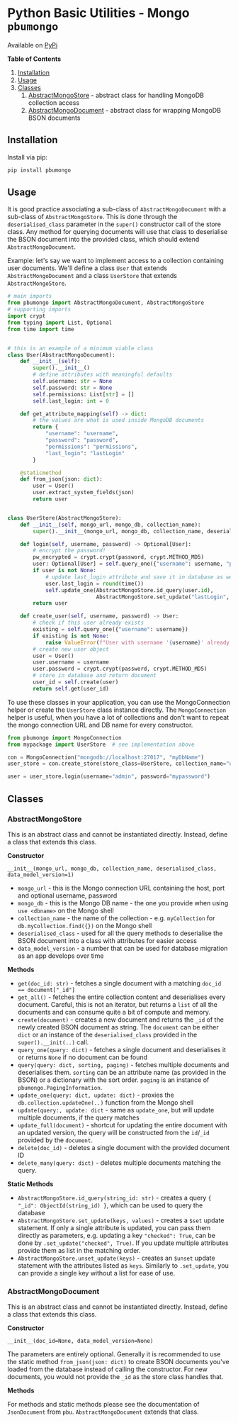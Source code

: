 # Python Basic Utilities - Mongo `pbumongo`

Available on [PyPi](https://pypi.org/project/pbumongo/)

**Table of Contents**

1. [Installation](#installation)
2. [Usage](#usage)
3. [Classes](#classes)
    1. [AbstractMongoStore](#abstractmongostore) - abstract class for handling MongoDB collection access
    2. [AbstractMongoDocument](#abstractmongodocument) - abstract class for wrapping MongoDB BSON documents


## Installation

Install via pip:

```bash
pip install pbumongo
```

## Usage

It is good practice associating a sub-class of `AbstractMongoDocument` with a sub-class of `AbstractMongoStore`. This is
done through the `deserialised_class` parameter in the `super()` constructor call of the store class. Any method for
querying documents will use that class to deserialise the BSON document into the provided class, which should extend
`AbstractMongoDocument`.

Example: let's say we want to implement access to a collection containing user documents. We'll define a class `User`
that extends `AbstractMongoDocument` and a class `UserStore` that extends `AbstractMongoStore`.

```python
# main imports
from pbumongo import AbstractMongoDocument, AbstractMongoStore
# supporting imports
import crypt
from typing import List, Optional
from time import time


# this is an example of a minimum viable class
class User(AbstractMongoDocument):
    def __init__(self):
        super().__init__()
        # define attributes with meaningful defaults
        self.username: str = None
        self.password: str = None
        self.permissions: List[str] = []
        self.last_login: int = 0

    def get_attribute_mapping(self) -> dict:
        # the values are what is used inside MongoDB documents
        return {
            "username": "username",
            "password": "password",
            "permissions": "permissions",
            "last_login": "lastLogin"
        }

    @staticmethod
    def from_json(json: dict):
        user = User()
        user.extract_system_fields(json)
        return user


class UserStore(AbstractMongoStore):
    def __init__(self, mongo_url, mongo_db, collection_name):
        super().__init__(mongo_url, mongo_db, collection_name, deserialised_class=User, data_model_version=1)

    def login(self, username, password) -> Optional[User]:
        # encrypt the password!
        pw_encrypted = crypt.crypt(password, crypt.METHOD_MD5)
        user: Optional[User] = self.query_one({"username": username, "password": pw_encrypted})
        if user is not None:
            # update last_login attribute and save it in database as well
            user.last_login = round(time())
            self.update_one(AbstractMongoStore.id_query(user.id),
                            AbstractMongoStore.set_update("lastLogin", user.last_login))
        return user

    def create_user(self, username, password) -> User:
        # check if this user already exists
        existing = self.query_one({"username": username})
        if existing is not None:
            raise ValueError(f"User with username '{username}' already exists.")
        # create new user object
        user = User()
        user.username = username
        user.password = crypt.crypt(password, crypt.METHOD_MD5)
        # store in database and return document
        user_id = self.create(user)
        return self.get(user_id)
```

To use these classes in your application, you can use the MongoConnection helper or create the `UserStore` class
instance directly. The `MongoConnection` helper is useful, when you have a lot of collections and don't want to repeat
the mongo connection URL and DB name for every constructor.

```python
from pbumongo import MongoConnection
from mypackage import UserStore  # see implementation above

con = MongoConnection("mongodb://localhost:27017", "myDbName")
user_store = con.create_store(store_class=UserStore, collection_name="users")

user = user_store.login(username="admin", password="mypassword")
```

## Classes

### AbstractMongoStore

This is an abstract class and cannot be instantiated directly. Instead, define a class that extends this class.

**Constructor**

`__init__(mongo_url, mongo_db, collection_name, deserialised_class, data_model_version=1)`

- `mongo_url` - this is the Mongo connection URL containing the host, port and optional username, password
- `mongo_db` - this is the Mongo DB name - the one you provide when using `use <dbname>` on the Mongo shell
- `collection_name` - the name of the collection - e.g. `myCollection` for `db.myCollection.find({})` on the Mongo shell
- `deserialised_class` - used for all the query methods to deserialise the BSON document into a class with attributes
  for easier access
- `data_model_version` - a number that can be used for database migration as an app develops over time

**Methods**

- `get(doc_id: str)` - fetches a single document with a matching `doc_id == document["_id"]`
- `get_all()` - fetches the entire collection content and deserialises every document. Careful, this is not an iterator,
  but returns a `list` of all the documents and can consume quite a bit of compute and memory.
- `create(document)` - creates a new document and returns the `_id` of the newly created BSON document as string. The
  `document` can be either `dict` or an instance of the `deserialised_class` provided in the `super().__init(..)` call.
- `query_one(query: dict)` - fetches a single document and deserialises it or returns `None` if no document can be found
- `query(query: dict, sorting, paging)` - fetches multiple documents and deserialises them. `sorting` can be an
  attribute name (as provided in the BSON) or a dictionary with the sort order. `paging` is an instance of
  `pbumongo.PagingInformation`.
- `update_one(query: dict, update: dict)` - proxies the `db.collection.updateOne(..)` function from the Mongo shell
- `update(query:, update: dict` - same as `update_one`, but will update multiple documents, if the query matches
- `update_full(document)` - shortcut for updating the entire document with an updated version, the query will be
  constructed from the `id`/`_id` provided by the `document`.
- `delete(doc_id)` - deletes a single document with the provided document ID
- `delete_many(query: dict)` - deletes multiple documents matching the query.

**Static Methods**

- `AbstractMongoStore.id_query(string_id: str)` - creates a query `{ "_id": ObjectId(string_id) }`, which can be used to
  query the database
- `AbstractMongoStore.set_update(keys, values)` - creates a `$set` update statement. If only a single attribute is 
  updated, you can pass them directly as parameters, e.g. updating a key `"checked": True`, can be done by 
  `.set_update("checked", True)`. If you update multiple attributes provide them as list in the matching order.
- `AbstractMongoStore.unset_update(keys)` - creates an `$unset` update statement with the attributes listed as `keys`.
  Similarly to `.set_update`, you can provide a single key without a list for ease of use.
  
### AbstractMongoDocument

This is an abstract class and cannot be instantiated directly. Instead, define a class that extends this class.

**Constructor**

`__init__(doc_id=None, data_model_version=None)`

The parameters are entirely optional. Generally it is recommended to use the static method `from_json(json: dict)` to 
create BSON documents you've loaded from the database instead of calling the constructor. For new documents, you would
not provide the `_id` as the store class handles that.

**Methods**

For methods and static methods please see the documentation of `JsonDocument` from `pbu`. `AbstractMongoDocument` 
extends that class.
